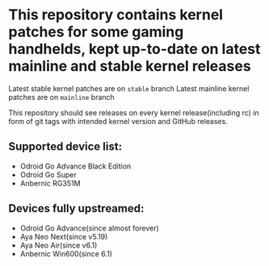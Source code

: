 # This repository contains kernel patches for some gaming handhelds, kept up-to-date on latest mainline and stable kernel releases

Latest stable kernel patches are on `stable` branch
Latest mainline kernel patches are on `mainline` branch

This repository should see releases on every kernel release(including rc) in form of git tags with intended kernel version and GitHub releases.

## Supported device list:
- Odroid Go Advance Black Edition
- Odroid Go Super
- Anbernic RG351M

## Devices fully upstreamed:
- Odroid Go Advance(since almost forever)
- Aya Neo Next(since v5.19)
- Aya Neo Air(since v6.1)
- Anbernic Win600(since 6.1)
